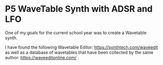 # P5 WaveTable Synth with ADSR and LFO

One of my goals for the current school year was to create a Wavetable synth.

I have found the following Wavetable Editor: https://synthtech.com/waveedit  as well as a database of wavetables that have been collected by the same author: https://waveeditonline.com/ . 

